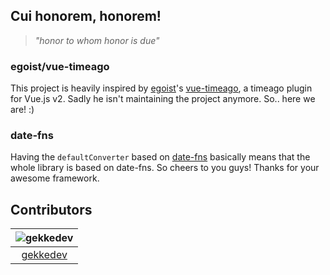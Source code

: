 ## Cui honorem, honorem!
> *"honor to whom honor is due"*

### egoist/vue-timeago
This project is heavily inspired by [egoist](https://github.com/egoist)'s [vue-timeago](https://github.com/egoist/vue-timeago), a timeago plugin for Vue.js v2. Sadly he isn't maintaining the project anymore. So.. here we are! :)

### date-fns
Having the ``defaultConverter`` based on [date-fns](https://github.com/date-fns/date-fns) basically means that the whole library is based on date-fns. So cheers to you guys! Thanks for your awesome framework.

## Contributors
| ![gekkedev](https://images.weserv.nl/?url=https://avatars.githubusercontent.com/u/17025257?v=4&h=100&w=100&fit=cover&mask=circle&maxage=7d) |
|:--:|
| [gekkedev](https://github.com/gekkedev) |